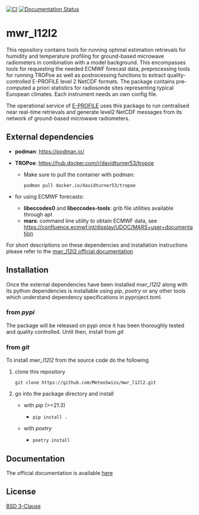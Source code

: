 [![CI](https://github.com/MeteoSwiss/mwr_l12l2/actions/workflows/CI_tests.yaml/badge.svg)](https://github.com/MeteoSwiss/mwr_l12l2/actions/workflows/CI_tests.yaml)
[![Documentation Status](https://readthedocs.org/projects/mwr-l12l2/badge/?version=latest)](https://mwr-l12l2.readthedocs.io/en/latest/?badge=latest)


# mwr_l12l2
This repository contains tools for running optimal estimation retrievals for humidity and temperature profiling for 
ground-based microwave radiometers in combination with a model background. This encompasses tools for requesting the 
needed ECMWF forecast data, preprocessing tools for running TROPoe as well as postrocessing functions to extract 
quality-controlled E-PROFILE level 2 NetCDF formats. The package contains pre-computed a priori statistics for 
radiosonde sites representing typical European climates. Each instrument needs an own config file.

The operational service of [E-PROFILE](https://doi.org/10.1007/s42865-021-00033-w) uses this package to run centralised near real-time retrievals and generate level2 
NetCDF messages from its network of ground-based microwave radiometers.

## External dependencies
* **podman**: https://podman.io/
* **TROPoe**: https://hub.docker.com/r/davidturner53/tropoe
  * Make sure to pull the container with podman:

      `podman pull docker.io/davidturner53/tropoe`
  
* for using ECMWF forecasts:
  * **libeccodes0** and **libeccodes-tools**: grib file utilities available through apt
  * **mars**: command line utility to obtain ECMWF data, see https://confluence.ecmwf.int/display/UDOC/MARS+user+documentation

For short descriptions on these dependencies and installation instructions please refer to the 
[mwr_l12l2 official documentation](https://mwr-l12l2.readthedocs.io)

## Installation

Once the external dependencies have been installed *mwr_l12l2* along with its python dependencies is installable
using *pip*, *poetry* or any other tools which understand dependency specifications in pyproject.toml.

### from *pypi*
The package will be released on pypi once it has been thoroughly tested and quality controlled.
Until then, install from *git*

[//]: # (UNCOMMENT THE FOLLOWING LINES ONCE THE PACKAGE IS ON PYPI. in pycharm: Code > Comment with Line Comment)

[//]: # ()
[//]: # (*mwr_l12l2* is directly installable through *pip*. To install the latest released version and its dependencies do)

[//]: # ()
[//]: # ()
[//]: # (    pip install mwr_l12l2)

[//]: # ()
[//]: # ()
[//]: # (for more colorful logging you may instead want to do)

[//]: # ()
[//]: # ()
[//]: # (    pip install mwr_l12l2[colorlog])

### from *git*
To install *mwr_l12l2* from the source code do the following
1. clone this repository

    `git clone https://github.com/MeteoSwiss/mwr_l12l2.git`

2. go into the package directory and install
    - with *pip* (>=21.3)
   
        - `pip install .`
      
    - with *poetry*
   
        - `poetry install`        
    


## Documentation
The official documentation is available [here](https://mwr-l12l2.readthedocs.io)

## License
[BSD 3-Clause](LICENSE)
